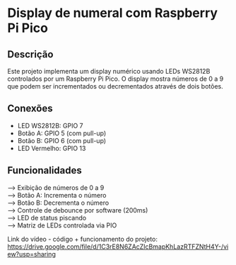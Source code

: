# Display de numeral com Raspberry Pi Pico

## Descrição
Este projeto implementa um display numérico usando LEDs WS2812B controlados por um Raspberry Pi Pico. O display mostra números de 0 a 9 que podem ser incrementados ou decrementados através de dois botões.

## Conexões
- LED WS2812B: GPIO 7
- Botão A: GPIO 5 (com pull-up)
- Botão B: GPIO 6 (com pull-up)
- LED Vermelho: GPIO 13

## Funcionalidades
--> Exibição de números de 0 a 9 <br>
--> Botão A: Incrementa o número <br>
--> Botão B: Decrementa o número <br>
--> Controle de debounce por software (200ms) <br>
--> LED de status piscando <br>
--> Matriz de LEDs controlada via PIO <br>

Link do vídeo - código + funcionamento do projeto: https://drive.google.com/file/d/1C3rE8N6ZAcZIcBmapKhLazRTFZNtH4Y-/view?usp=sharing
